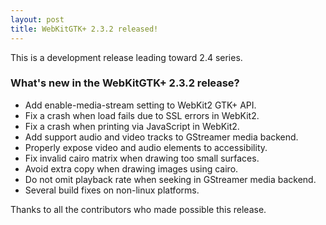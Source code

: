 ```yaml
---
layout: post
title: WebKitGTK+ 2.3.2 released!
---
```


This is a development release leading toward 2.4 series.

### What's new in the WebKitGTK+ 2.3.2 release?

 - Add enable-media-stream setting to WebKit2 GTK+ API.
 - Fix a crash when load fails due to SSL errors in WebKit2.
 - Fix a crash when printing via JavaScript in WebKit2.
 - Add support audio and video tracks to GStreamer media backend.
 - Properly expose video and audio elements to accessibility.
 - Fix invalid cairo matrix when drawing too small surfaces.
 - Avoid extra copy when drawing images using cairo.
 - Do not omit playback rate when seeking in GStreamer media backend.
 - Several build fixes on non-linux platforms.

Thanks to all the contributors who made possible this release.
